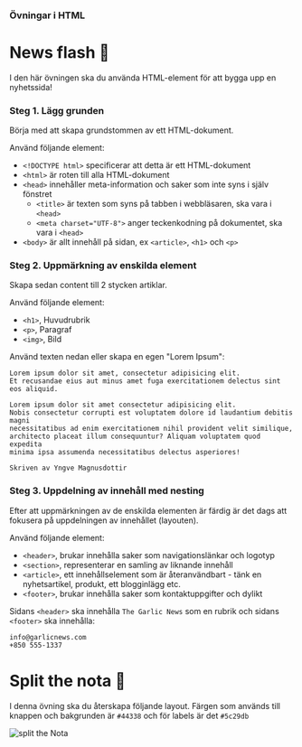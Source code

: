 ### Övningar i HTML

# News flash :newspaper:
I den här övningen ska du använda HTML-element för att bygga upp en nyhetssida!

### Steg 1. Lägg grunden
Börja med att skapa grundstommen av ett HTML-dokument.

Använd följande element:

* ```<!DOCTYPE html>``` specificerar att detta är ett HTML-dokument
* ```<html>``` är roten till alla HTML-dokument
* ```<head>``` innehåller meta-information och saker som inte syns i själv fönstret
    * ```<title>``` är texten som syns på tabben i webbläsaren, ska vara i ```<head>```
    * ```<meta charset="UTF-8">``` anger teckenkodning på dokumentet, ska vara i ```<head>``` 
* ```<body>``` är allt innehåll på sidan, ex ```<article>```, ```<h1>``` och ```<p>```

### Steg 2. Uppmärkning av enskilda element
Skapa sedan content till 2 stycken artiklar. 

Använd följande element:

* ```<h1>```, Huvudrubrik
* ```<p>```, Paragraf
* ```<img>```, Bild


Använd texten nedan eller skapa en egen "Lorem Ipsum": 

```
Lorem ipsum dolor sit amet, consectetur adipisicing elit. 
Et recusandae eius aut minus amet fuga exercitationem delectus sint eos aliquid.

Lorem ipsum dolor sit amet consectetur adipisicing elit. 
Nobis consectetur corrupti est voluptatem dolore id laudantium debitis magni 
necessitatibus ad enim exercitationem nihil provident velit similique, 
architecto placeat illum consequuntur? Aliquam voluptatem quod expedita 
minima ipsa assumenda necessitatibus delectus asperiores!

Skriven av Yngve Magnusdottir
```

### Steg 3. Uppdelning av innehåll med nesting
Efter att uppmärkningen av de enskilda elementen är färdig är det dags att fokusera på uppdelningen av innehållet (layouten). 

Använd följande element:

* ```<header>```, brukar innehålla saker som navigationslänkar och logotyp 
* ```<section>```, representerar en samling av liknande innehåll
* ```<article>```, ett innehållselement som är återanvändbart - tänk en nyhetsartikel, produkt, ett blogginlägg etc.
* ```<footer>```, brukar innehålla saker som kontaktuppgifter och dylikt

Sidans ```<header>``` ska innehålla ```The Garlic News``` som en rubrik
och sidans ```<footer>``` ska innehålla:
```
info@garlicnews.com
+850 555-1337
```

# Split the nota :rice:

I denna övning ska du återskapa följande layout. Färgen som används till knappen och bakgrunden är `#44338` och för labels är det `#5c29db`

![split the Nota](https://user-images.githubusercontent.com/54267140/108719099-75757500-751f-11eb-8c3b-f80a1dca7956.png)
